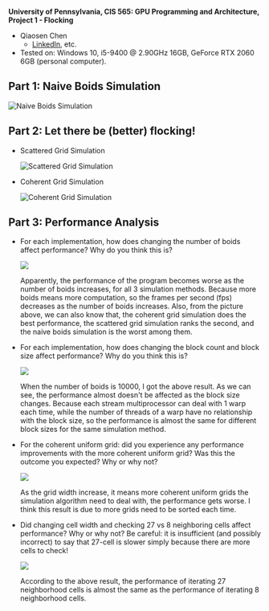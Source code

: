 **University of Pennsylvania, CIS 565: GPU Programming and Architecture,
Project 1 - Flocking**

* Qiaosen Chen
  * [LinkedIn](https://www.linkedin.com/in/qiaosen-chen-725699141/), etc.
* Tested on: Windows 10, i5-9400 @ 2.90GHz 16GB, GeForce RTX 2060 6GB (personal computer).



## Part 1: Naive Boids Simulation

![Naive Boids Simulation](https://github.com/giaosame/Project1-CUDA-Flocking/blob/master/images/naive.gif)

## Part 2: Let there be (better) flocking!

- Scattered Grid Simulation

  ![Scattered Grid Simulation](https://github.com/giaosame/Project1-CUDA-Flocking/blob/master/images/scatteredGrid.gif)

- Coherent Grid Simulation

  ![Coherent Grid Simulation](https://github.com/giaosame/Project1-CUDA-Flocking/blob/master/images/coherentGrid.gif)

## Part 3: Performance Analysis

- For each implementation, how does changing the number of boids affect performance? Why do you think this is?

  ![](https://github.com/giaosame/Project1-CUDA-Flocking/blob/master/images/Picture1.jpg)

  Apparently, the performance of the program becomes worse as the number of boids increases, for all 3 simulation methods. Because more boids means more computation, so the frames per second (fps) decreases as the number of boids increases. Also, from the picture above,  we can also know that, the coherent grid simulation does the best performance, the scattered grid simulation ranks the second, and the naive boids simulation is the worst among them. 

  

- For each implementation, how does changing the block count and block size affect performance? Why do you think this is?

  ![](https://github.com/giaosame/Project1-CUDA-Flocking/blob/master/images/Picture2.jpg)

  When the number of boids is 10000, I got the above result. As we can see, the performance almost doesn't be affected as the block size changes. Because each stream multiprocessor can deal with 1 warp each time, while the number of threads of a warp have no relationship with the block size, so the performance is almost the same for different block sizes for the same simulation method.

  

- For the coherent uniform grid: did you experience any performance improvements with the more coherent uniform grid? Was this the outcome you expected? Why or why not?

  ![](https://github.com/giaosame/Project1-CUDA-Flocking/blob/master/images/Picture3.jpg)

  As the grid width increase, it means more coherent uniform grids the simulation algorithm need to deal with, the performance gets worse. I think this result is due to more grids need to be sorted each time.

  

- Did changing cell width and checking 27 vs 8 neighboring cells affect performance? Why or why not? Be careful: it is insufficient (and possibly incorrect) to say that 27-cell is slower simply because there are more cells to check!

  ![](https://github.com/giaosame/Project1-CUDA-Flocking/blob/master/images/Picture4.jpg)

  According to the above result, the performance of iterating 27 neighborhood cells is almost the same as the performance of iterating 8 neighborhood cells. 